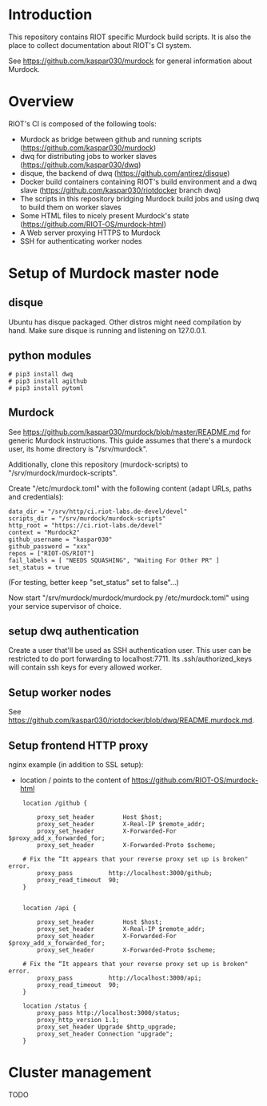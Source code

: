 # Introduction

This repository contains RIOT specific Murdock build scripts.
It is also the place to collect documentation about RIOT's CI system.

See https://github.com/kaspar030/murdock for general information about Murdock.

# Overview

RIOT's CI is composed of the following tools:

- Murdock as bridge between github and running scripts (https://github.com/kaspar030/murdock)
- dwq for distributing jobs to worker slaves (https://github.com/kaspar030/dwq)
- disque, the backend of dwq (https://github.com/antirez/disque)
- Docker build containers containing RIOT's build environment and a dwq slave (https://github.com/kaspar030/riotdocker branch dwq)
- The scripts in this repository bridging Murdock build jobs and using dwq to build them on worker slaves
- Some HTML files to nicely present Murdock's state (https://github.com/RIOT-OS/murdock-html)
- A Web server proxying HTTPS to Murdock
- SSH for authenticating worker nodes

# Setup of Murdock master node

## disque

Ubuntu has disque packaged. Other distros might need compilation by hand.
Make sure disque is running and listening on 127.0.0.1.

## python modules

    # pip3 install dwq
    # pip3 install agithub
    # pip3 install pytoml

## Murdock

See https://github.com/kaspar030/murdock/blob/master/README.md for generic
Murdock instructions. This guide assumes that there's a murdock user, its home
directory is "/srv/murdock".

Additionally, clone this repository (murdock-scripts) to
"/srv/murdock/murdock-scripts".

Create "/etc/murdock.toml" with the following content (adapt URLs, paths and
credentials):

    data_dir = "/srv/http/ci.riot-labs.de-devel/devel"
    scripts_dir = "/srv/murdock/murdock-scripts"
    http_root = "https://ci.riot-labs.de/devel"
    context = "Murdock2"
    github_username = "kaspar030"
    github_password = "xxx"
    repos = ["RIOT-OS/RIOT"]
    fail_labels = [ "NEEDS SQUASHING", "Waiting For Other PR" ]
    set_status = true

(For testing, better keep "set_status" set to false"...)

Now start "/srv/murdock/murdock/murdock.py /etc/murdock.toml" using your
service supervisor of choice.

## setup dwq authentication

Create a user that'll be used as SSH authentication user.
This user can be restricted to do port forwarding to localhost:7711.
Its .ssh/authorized_keys will contain ssh keys for every allowed worker.

## Setup worker nodes

See https://github.com/kaspar030/riotdocker/blob/dwq/README.murdock.md.

## Setup frontend HTTP proxy

nginx example (in addition to SSL setup):

- location / points to the content of https://github.com/RIOT-OS/murdock-html


```
    location /github {

        proxy_set_header        Host $host;
        proxy_set_header        X-Real-IP $remote_addr;
        proxy_set_header        X-Forwarded-For $proxy_add_x_forwarded_for;
        proxy_set_header        X-Forwarded-Proto $scheme;

    # Fix the “It appears that your reverse proxy set up is broken" error.
        proxy_pass          http://localhost:3000/github;
        proxy_read_timeout  90;
    }


    location /api {

        proxy_set_header        Host $host;
        proxy_set_header        X-Real-IP $remote_addr;
        proxy_set_header        X-Forwarded-For $proxy_add_x_forwarded_for;
        proxy_set_header        X-Forwarded-Proto $scheme;

    # Fix the “It appears that your reverse proxy set up is broken" error.
        proxy_pass          http://localhost:3000/api;
        proxy_read_timeout  90;
    }

    location /status {
        proxy_pass http://localhost:3000/status;
        proxy_http_version 1.1;
        proxy_set_header Upgrade $http_upgrade;
        proxy_set_header Connection "upgrade";
    }
```

# Cluster management

TODO
